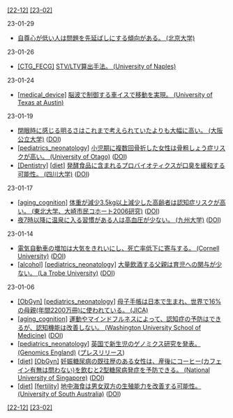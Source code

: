[\[22-12\]](2212.md) [\[23-02\]](2302.md)

23-01-29
* [自尊心が低い人は問題を先延ばしにする傾向がある。 (北京大学)](https://doi.org/10.1007/s12144-021-02075-x)

23-01-26
* [\[CTG_FECG\]](CTG_FECG.md) [STV/LTV算出手法。 (University of Naples)](https://doi.org/10.1016/j.compbiomed.2008.11.010)

23-01-24
* [\[medical_device\]](medical_device.md) [脳波で制御する車イスで移動を実現。 (University of Texas at Austin)](https://sites.utexas.edu/jdrmillan/2022/11/18/brain-powered-wheelchair-shows-real-world-promise/)

23-01-19
* [閉眼時に感じる明るさはこれまで考えられていたよりも大幅に高い。 (大阪公立大学)](https://www.omu.ac.jp/info/research_news/entry-03349.html) ([DOI](https://doi.org/10.1002/col.22832))
* [\[pediatrics_neonatology\]](pediatrics_neonatology.md) [小児期に複数回骨折した女性は骨粗しょう症リスクが高い。 (University of Otago)](https://www.otago.ac.nz/news/news/otago0236286.html) ([DOI](https://doi.org/10.1007/s00198-022-06500-0))
* [\[Dentistry\]](Dentistry.md) [\[diet\]](diet.md) [発酵食品に含まれるプロバイオティクスが口臭を緩和する可能性。 (四川大学)](https://medicalxpress.com/news/2022-12-probiotic-bacteria-fermented-foods-dispel.html) ([DOI](http://dx.doi.org/10.1136/bmjopen-2022-060753))

23-01-17
* [\[aging_cognition\]](aging_cognition.md) [体重が減少3.5kg以上減少した高齢者は認知症リスクが高い。 (東北大学、大崎市民コホート2006研究)](http://www.pbhealth.med.tohoku.ac.jp/publication/pdf/2020/2020_7.pdf) ([DOI](https://doi.org/10.2188/jea.JE20200260))
* [夜7時以降に温泉に入る習慣がある人は高血圧が少ない。 (九州大学)](https://www.kyushu-u.ac.jp/ja/researches/view/847/) ([DOI](https://doi.org/10.1038/s41598-022-24062-3))

23-01-14
* [電気自動車の増加は大気をきれいにし、死亡率低下に寄与する。 (Cornell University)](https://news.cornell.edu/stories/2022/12/electric-car-sales-drive-toward-cleaner-air-less-mortality) ([DOI](https://dx.doi.org/10.1016/j.rser.2022.113100))
* [\[alcohol\]](alcohol.md) [\[pediatrics_neonatology\]](pediatrics_neonatology.md) [大量飲酒する父親は育児への関与が少ない。 (La Trobe University)](https://www.latrobe.edu.au/news/articles/2022/release/fathers-drinking-affects-quality-of-parenting) ([DOI](https://doi.org/10.1111/acer.14955))

23-01-06
* [\[ObGyn\]](ObGyn.md) [\[pediatrics_neonatology\]](pediatrics_neonatology.md) [母子手帳は日本で生まれ、世界で16%の母親(年間2200万冊)に使われている。 (JICA)](https://www.jica.go.jp/activities/issues/health/mch_handbook/index.html)
* [\[aging_cognition\]](aging_cognition.md) [運動やマインドフルネスによって、認知症の予防はできるが、認知機能は改善しない。 (Washington University School of Medicine)](https://medicine.wustl.edu/news/exercise-mindfulness-dont-appear-to-boost-cognitive-function-in-older-adults/) ([DOI](https://dx.doi.org/10.1001/jama.2022.21680))
* [\[pediatrics_neonatology\]](pediatrics_neonatology.md) [英国で新生児のゲノミクス研究を発表。 (Genomics England)](https://www.genomicsengland.co.uk/initiatives/newborns) ([プレスリリース](https://www.gov.uk/government/news/over-175-million-for-cutting-edge-genomics-research))
* [\[diet\]](diet.md) [\[ObGyn\]](ObGyn.md) [妊娠糖尿病の既往歴のある女性は、産後にコーヒー(カフェイン有無は問わない)を飲むと2型糖尿病発症を予防できる。 (National University of Singapore)](https://medicine.nus.edu.sg/news/drinking-coffee-regularly-after-pregnancy-may-lower-the-risk-of-type-2-diabetes-for-women-who-had-diabetes-during-pregnancy/) ([DOI](https://dx.doi.org/10.1093/ajcn/nqac241))
* [\[diet\]](diet.md) [\[fertility\]](fertility.md) [地中海食は男女双方の生殖能力を改善する可能性。 (University of South Australia)](https://www.unisa.edu.au/media-centre/Releases/2022/a-mediterranean-diet-not-only-boosts-health--but-also-improves-fertility/) ([DOI](https://doi.org/10.3390/nu14193914))

[\[22-12\]](2212.md) [\[23-02\]](2302.md)
